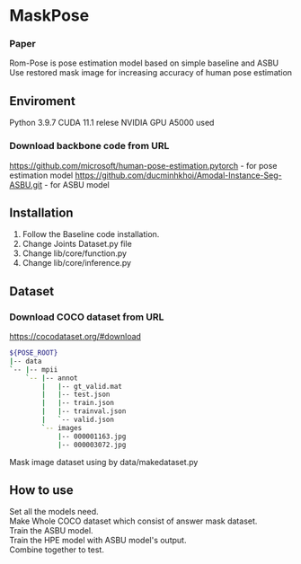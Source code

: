 # MaskPose

### Paper
Rom-Pose is pose estimation model based on simple baseline and ASBU
Use restored mask image for increasing accuracy of human pose estimation

Enviroment
---
Python 3.9.7
CUDA 11.1 relese
NVIDIA GPU A5000 used

### Download backbone code from URL
https://github.com/microsoft/human-pose-estimation.pytorch - for pose estimation model
https://github.com/ducminhkhoi/Amodal-Instance-Seg-ASBU.git - for ASBU model

Installation 
---
1. Follow the Baseline code installation.
2. Change Joints Dataset.py file
3. Change lib/core/function.py
4. Change lib/core/inference.py

Dataset
---
### Download COCO dataset from URL
https://cocodataset.org/#download

```bash
${POSE_ROOT}
|-- data
`-- |-- mpii
    `-- |-- annot
        |   |-- gt_valid.mat
        |   |-- test.json
        |   |-- train.json
        |   |-- trainval.json
        |   `-- valid.json
        `-- images
            |-- 000001163.jpg
            |-- 000003072.jpg
```

Mask image dataset using by data/makedataset.py

How to use
---
Set all the models need.  
Make Whole COCO dataset which consist of answer mask dataset.  
Train the ASBU model.  
Train the HPE model with ASBU model's output.  
Combine together to test.  

<!-- CUDA_VISIBLE_DEVICES=0,1,2,3 python pose_estimation/train.py --cfg experiments/coco/resnet152/256x192_d256x3_adam_lr1e-3.yaml -->
